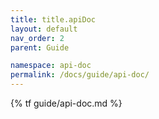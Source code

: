 ```yaml
---
title: title.apiDoc
layout: default
nav_order: 2
parent: Guide

namespace: api-doc
permalink: /docs/guide/api-doc/
---
```

{% tf guide/api-doc.md %}
